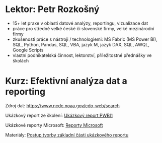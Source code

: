 # Lektor: Petr Rozkošný

- 15+ let praxe v oblasti datové analýzy, reportingu, vizualizace dat
- práce pro středně velké české či slovenské firmy, velké mezinárodní firmy
- zkušenosti práce s nástroji / technologiemi: MS Fabric (MS Power BI), SQL, Python, Pandas, SQL, VBA, jazyk M, jazyk DAX, SQL, AWQL, Google Scripts
- vlastní podnikatelská činnost, lektorství, příležitostné přednášky ve školách

# Kurz: Efektivní analýza dat a reporting


Zdroj dat: https://www.ncdc.noaa.gov/cdo-web/search

Ukázkový report ze školení: [Ukázkový report PWBI1](https://app.powerbi.com/view?r=eyJrIjoiNDk2ZmE1ZjUtN2MyMC00NGRjLTllN2QtOWFkNjFlOTdhZmRiIiwidCI6IjU4NzNhNWVlLTkzNTYtNGYyMy04YzMyLTQ5ODRmYjE5ZmZmMyIsImMiOjh9)

Ukázkové reporty Microsoft: [Reporty Microsoft](https://learn.microsoft.com/en-us/power-bi/create-reports/sample-datasets)

Materiály: [Postup tvorby základní části ukázkového reportu](https://scribehow.com/page/Postup_tvorby_zakladni_casti_ukazkoveho_reportu__pp6qgBpQTA-x-DGCNTt0jg)
